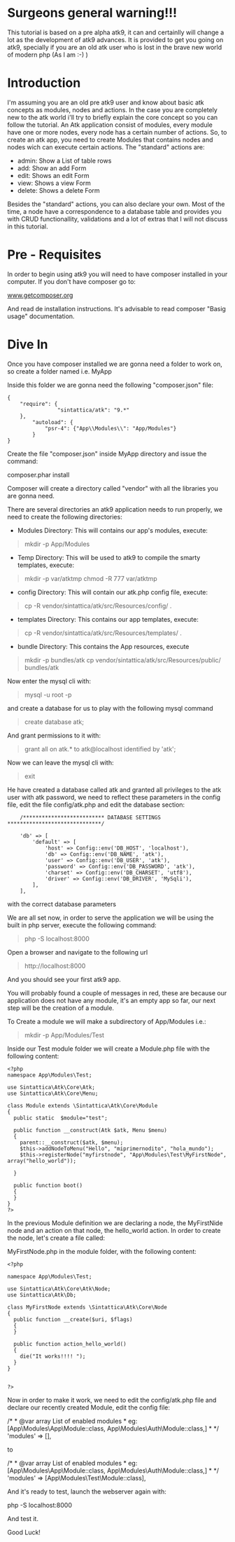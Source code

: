 # Surgeons general warning!!!

This tutorial is based on a pre alpha atk9, it can and certainlly will change
a lot as the development of atk9 advances.
It is provided to get you going on atk9, specially if you are an old atk user 
who is lost in the brave new world of modern php (As I am :-) )


# Introduction

I'm assuming you are an old pre atk9 user and know about
basic atk concepts as modules, nodes and actions.
In the case you are completely new to the atk world i'll try
to briefly explain the core concept so you can follow the 
tutorial.
An Atk application consist of modules, every module have one or
more nodes, every node has a certain number of actions.
So, to create an atk app, you need to create Modules that contains
nodes and nodes wich can execute certain actions.
The "standard" actions are:

- admin: Show a List of table rows
- add: Show an add Form
- edit: Shows an edit Form
- view: Shows a view Form
- delete: Shows a delete Form

Besides the "standard" actions, you can also declare your own.
Most of the time, a node have a correspondence to a database
table and provides you with CRUD functionallity, validations
and a lot of extras that I will not discuss in this tutorial.

# Pre - Requisites

In order to begin using atk9 you will need to have composer installed
in your computer.
If you don't have composer go to:

www.getcomposer.org

And read de installation instructions.
It's advisable to read composer "Basig usage" documentation.

# Dive In

Once you have composer installed we are gonna need a folder
to work on, so create a folder named i.e. MyApp

Inside this folder we are gonna need the following 
"composer.json" file:

```
{
    "require": {
				"sintattica/atk": "9.*"
    },
		"autoload": {
			"psr-4": {"App\\Modules\\": "App/Modules"}
		}
}
```

Create the file "composer.json" inside MyApp directory
and issue the command:

composer.phar install

Composer will create a directory called "vendor"
with all the libraries you are gonna need.

There are several directories an atk9 application needs to run
properly, we need to create the following directories:

- Modules Directory: This will contains our app's modules, execute:

> mkdir -p App/Modules

- Temp Directory: This will be used to atk9 to compile the smarty templates, execute:
		
> mkdir -p var/atktmp
> chmod -R 777 var/atktmp

- config Directory: This will contain our atk.php config file, execute:

> cp -R vendor/sintattica/atk/src/Resources/config/ .

- templates Directory: This contains our app templates, execute:

> cp -R vendor/sintattica/atk/src/Resources/templates/ .

- bundle Directory: This contains the App resources, execute

> mkdir -p bundles/atk
> cp vendor/sintattica/atk/src/Resources/public/  bundles/atk

	
Now enter the mysql cli with:

> mysql  -u root -p 

and create a database for us to play with the following mysql command
		
> create database atk;

And grant permissions to it with:

> grant all on atk.* to atk@localhost identified by 'atk';

Now we can leave the mysql cli with:

> exit

He have created a database called atk and granted all privileges
to the atk user with atk password, we need to reflect these parameters
in the config file, edit the file config/atk.php and edit the database
section:

```
    /************************** DATABASE SETTINGS ******************************/

    'db' => [
        'default' => [
            'host' => Config::env('DB_HOST', 'localhost'),
            'db' => Config::env('DB_NAME', 'atk'),
            'user' => Config::env('DB_USER', 'atk'),
            'password' => Config::env('DB_PASSWORD', 'atk'),
            'charset' => Config::env('DB_CHARSET', 'utf8'),
            'driver' => Config::env('DB_DRIVER', 'MySqli'),
        ],
    ],
```
    


with the correct database parameters

We are all set now, in order to serve the application we
will be using the built in php server, execute the following
command:

> php -S localhost:8000

Open a browser and navigate to the following url

> http://localhost:8000

And you should see your first atk9 app.

You will probably found a couple of messages in red, these
are because our application does not have any module, it's 
an empty app so far, our next step will be the creation of
a module.

To Create a module we will make a subdirectory of App/Modules
i.e.:

> mkdir -p App/Modules/Test

Inside our Test module folder we will create a Module.php file
with the following content:

```
<?php
namespace App\Modules\Test;

use Sintattica\Atk\Core\Atk;
use Sintattica\Atk\Core\Menu;

class Module extends \Sintattica\Atk\Core\Module
{
  public static  $module="test";

  public function __construct(Atk $atk, Menu $menu)
  {
    parent::__construct($atk, $menu);
    $this->addNodeToMenu("Hello", "miprimernodito", "hola_mundo");
    $this->registerNode("myfirstnode", "App\Modules\Test\MyFirstNode", array("hello_world"));

  }

  public function boot()
  {
  }
}
?>

```

In the previous Module definition we are declaring a node,
the MyFirstNide node and an action on that node, the hello_world
action. 
In order to create the node, let's create a file called:

MyFirstNode.php in the module folder, with the following content:

```
<?php

namespace App\Modules\Test;

use Sintattica\Atk\Core\Atk\Node;
use Sintattica\Atk\Db;

class MyFirstNode extends \Sintattica\Atk\Core\Node
{
  public function __create($uri, $flags)
  {
  }

  public function action_hello_world()
  {
    die("It works!!!! ");
  }
}


?>
```
Now in order to make it work, we need to edit the config/atk.php
file and declare our recently created Module, edit the config file:

 /*
     * @var array List of enabled modules
     * eg: [App\Modules\App\Module::class, App\Modules\Auth\Module::class,]
     *
     */
    'modules' => [],

to

 /*
     * @var array List of enabled modules
     * eg: [App\Modules\App\Module::class, App\Modules\Auth\Module::class,]
     *
     */
    'modules' => [App\Modules\Test\Module::class],

And it's ready to test, launch the webserver again with:

php -S localhost:8000

And test it.

Good Luck!
